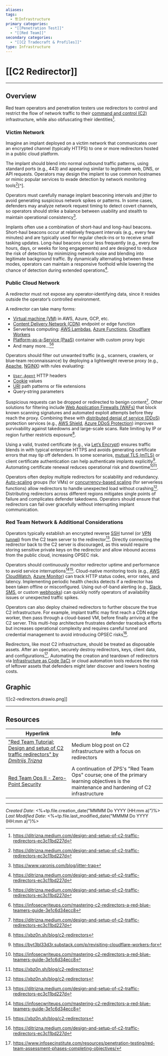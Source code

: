 ```yaml
---
aliases:
tags:
  - 🏗️Infrastructure
primary categories:
  - "[[Penetration Test]]"
  - "[[Red Team]]"
secondary categories:
  - "[[C2 Tradecraft & Profiles]]"
type: Infrastructure
---
```

# [[C2 Redirector]]

***
## Overview

Red team operators and penetration testers use redirectors to control and restrict the flow of network traffic to their [command and control (C2)](https://csrc.nist.gov/glossary/term/command_and_control) infrastructure, while also obfuscating their identities[^1].

### Victim Network

Imagine an implant deployed on a victim network that communicates over an encrypted channel (typically HTTPS) to one or more redirectors hosted in a public cloud platform.

The implant should blend into normal outbound traffic patterns, using standard ports (e.g., 443) and appearing similar to legitimate web, DNS, or API requests. Operators may design the implant to use common hostnames or mimic popular services to evade detection by network monitoring tools[^1][^].

Operators must carefully manage implant beaconing intervals and jitter to avoid generating suspicious network spikes or patterns. In some cases, defenders may analyze network request timing to detect covert channels, so operators should strike a balance between usability and stealth to maintain operational consistency[^2].

Implants often use a combination of short-haul and long-haul beacons. Short-haul beacons occur at relatively frequent intervals (e.g., every few minutes) and are typically used for regular check-ins or to receive small tasking updates. Long-haul beacons occur less frequently (e.g., every few hours, days, or weeks for long engagements) and are designed to reduce the risk of detection by minimizing network noise and blending into legitimate background traffic. By dynamically alternating between these modes, operators can maintain a responsive foothold while lowering the chance of detection during extended operations[^1].
### Public Cloud Network

A redirector must not expose any operator‑identifying data, since it resides outside the operator’s controlled environment.

A redirector can take many forms:
* [Virtual machine (VM)](https://csrc.nist.gov/glossary/term/virtual_machine) in AWS, Azure, GCP, etc.
* [Content Delivery Network (CDN)](https://csrc.nist.gov/glossary/term/content_delivery_networks) endpoint or edge function
* Serverless computing: [AWS Lambdas](https://aws.amazon.com/lambda/), [Azure Functions](https://learn.microsoft.com/en-us/azure/azure-functions/functions-overview), [Cloudflare Workers](https://workers.cloudflare.com/)
* [Platform-as-a-Service (PaaS)](https://csrc.nist.gov/glossary/term/platform_as_a_service) container with custom proxy logic
* And many more...[^1][^3]

Operators should filter out unwanted traffic (e.g., scanners, crawlers, or blue‑team reconnaissance) by deploying a lightweight reverse proxy (e.g., [Apache](https://httpd.apache.org/), [NGINX](https://nginx.org/)) with rules evaluating:
* [`User-Agent`](https://developer.mozilla.org/en-US/docs/Web/HTTP/Reference/Headers/User-Agent) HTTP headers
* [Cookie](https://csrc.nist.gov/glossary/term/cookie) values
* [URI](https://csrc.nist.gov/glossary/term/uniform_resource_identifier) path patterns or file extensions
* Query‑string parameters

Suspicious requests can be dropped or redirected to benign content[^1]. Other solutions for filtering include [Web Application Firewalls (WAFs)](https://csrc.nist.gov/glossary/term/web_application_firewall) that block known scanning signatures and automated exploit attempts before they reach the proxy. Combining these with [distributed denial of service (DDoS)](https://csrc.nist.gov/glossary/term/web_application_firewall) protection services (e.g., [AWS Shield](https://aws.amazon.com/shield/), [Azure DDoS Protection](https://learn.microsoft.com/en-us/azure/ddos-protection/ddos-protection-overview)) improves survivability against takedowns and large-scale scans. Rate limiting by IP or region further restricts exposure[^4].

Using a valid, trusted certificate (e.g., via [Let’s Encrypt](https://letsencrypt.org/)) ensures traffic blends in with typical enterprise HTTPS and avoids generating certificate errors that may tip off defenders. In some scenarios, [mutual TLS (mTLS)](https://csrc.nist.gov/glossary/term/mutual_tls) or client certificate authentication can help authenticate implants explicitly[^5]. Automating certificate renewal reduces operational risk and downtime[^3][^4].

Operators often deploy multiple redirectors for scalability and redundancy. [Auto-scaling](https://www.ibm.com/think/topics/autoscaling) groups (for VMs) or [concurrency-based scaling](https://www.toucantoco.com/en/glossary/automatic-concurrency-scaling.html) (for serverless functions) allow redirectors to handle unexpected load without crashing[^4]. Distributing redirectors across different regions mitigates single points of failure and complicates defender takedowns. Operators should ensure that redirectors can fail over gracefully without interrupting implant communication.

### Red Team Network & Additional Considerations

Operators typically establish an encrypted reverse [SSH](https://csrc.nist.gov/glossary/term/secure_shell_network_protocol) tunnel (or [VPN tunnel](https://csrc.nist.gov/glossary/term/tunnel_vpn)) from the C2 team server to the redirector[^1]. Directly connecting the redirector back to the C2 server is discouraged, as this would require storing sensitive private keys on the redirector and allow inbound access from the public cloud, increasing OPSEC risk.

Operators should continuously monitor redirector uptime and performance to avoid service interruptions[^3][^4]. Cloud-native monitoring tools (e.g., [AWS CloudWatch](https://aws.amazon.com/cloudwatch/), [Azure Monitor](https://learn.microsoft.com/en-us/azure/azure-monitor/fundamentals/overview)) can track HTTP status codes, error rates, and latency. Implementing periodic health checks detects if a redirector has been taken offline or misconfigured. Using out-of-band alerting (e.g., [Slack](https://slack.com/), [SMS](https://csrc.nist.gov/glossary/term/short_message_service), or custom [webhooks](https://help.make.com/webhooks)) can quickly notify operators of availability issues or unexpected traffic spikes.

Operators can also deploy chained redirectors to further obscure the true C2 infrastructure. For example, implant traffic may first reach a CDN edge worker, then pass through a cloud-based VM, before finally arriving at the C2 server. This multi-hop architecture frustrates defender traceback efforts but increases operational complexity and requires careful tunnel and credential management to avoid introducing OPSEC risks[^1].

Redirectors, like most C2 infrastructure, should be treated as disposable assets. After an operation, securely destroy redirectors, keys, client data, and configurations[^6]. Automating the creation and teardown of redirectors via [Infrastructure as Code (IaC)](https://csrc.nist.gov/glossary/term/infrastructure_as_code) or cloud automation tools reduces the risk of leftover assets that defenders might later discover and lowers hosting costs.

## Graphic

![[c2-redirectors.drawio.png]]

***
## Resources

| Hyperlink                                                                                                                                                                   | Info                                                                                                                                        |
| --------------------------------------------------------------------------------------------------------------------------------------------------------------------------- | ------------------------------------------------------------------------------------------------------------------------------------------- |
| ["Red Team Tutorial: Design and setup of C2 traffic redirectors" by *Dmitrijs Trizna*](https://ditrizna.medium.com/design-and-setup-of-c2-traffic-redirectors-ec3c11bd227d) | Medium blog post on C2 infrastructure with a focus on redirectors                                                                           |
| [Red Team Ops II - Zero-Point Security](https://training.zeropointsecurity.co.uk/courses/red-team-ops-ii)                                                                   | A continuation of ZPS's "Red Team Ops" course; one of the primary learning objectives is the maintenance and hardening of C2 infrastructure |

[^1]: https://ditrizna.medium.com/design-and-setup-of-c2-traffic-redirectors-ec3c11bd227d
[^2]: https://www.varonis.com/blog/jitter-trap
[^3]: https://infosecwriteups.com/mastering-c2-redirectors-a-red-blue-teamers-guide-3e1c6d34ecc8
[^4]: https://xbz0n.sh/blog/c2-redirectors
[^5]: https://byt3bl33d3r.substack.com/p/revisiting-cloudflare-workers-for 
[^6]: https://www.infosecinstitute.com/resources/penetration-testing/red-team-assessment-phases-completing-objectives/

***

*Created Date*: <%+tp.file.creation_date("MMMM Do YYYY (HH:mm a)")%>  
*Last Modified Date*: <%+tp.file.last_modified_date("MMMM Do YYYY (HH:mm a)")%>
